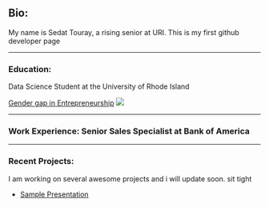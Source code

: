 ## Bio:
My name is Sedat Touray, a rising senior at URI. This is my first github developer page

---
### Education: 
Data Science Student at the University of Rhode Island

[Gender gap in Entrepreneurship](/https://sites.google.com/view/sedattouray/home)
<img src="images/IMG_0525.jpg?raw=true"/>

---
### Work Experience: Senior Sales Specialist at Bank of America

---
### Recent Projects: 
I am working on several awesome projects and i will update soon. sit tight



- [Sample Presentation](http://bloose.github.io/pdf/sample_presentation.pdf)
